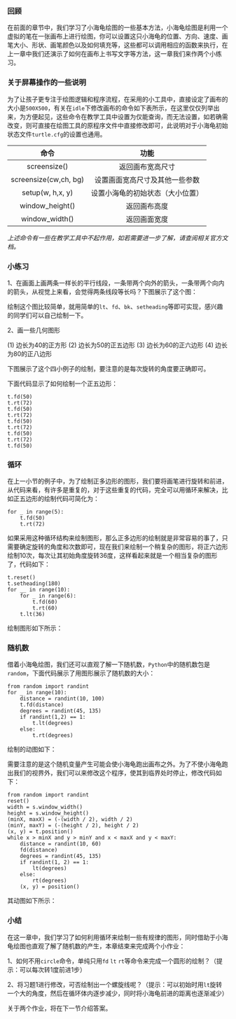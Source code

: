 ### 回顾

在前面的章节中，我们学习了小海龟绘图的一些基本方法，小海龟绘图是利用一个虚拟的笔在一张画布上进行绘图，你可以设置这只小海龟的位置、方向、速度、画笔大小、形状、画笔颜色以及如何填充等，这些都可以调用相应的函数来执行，在上一章中我们还演示了如何在画布上书写文字等方法，这一章我们来作两个小练习。

### 关于屏幕操作的一些说明

为了让孩子更专注于绘图逻辑和程序流程，在采用的小工具中，直接设定了画布的大小是`500X500`，有关在`idle`下修改画布的命令如下表所示，在这里仅仅列举出来，为方便起见，这些命令在教学工具中设置为仅能查询，而无法设置，如若确需改变，则可直接在绘图工具的原程序文件中直接修改即可，此说明对于小海龟初始状态文件`turtle.cfg`的设置也通用。

命令                       | 功能
:------------------------:|:-------------------------------------------:
screensize()              | 返回画布宽高尺寸
screensize(cw,ch, bg)     | 设置画面宽高尺寸及其他一些参数
setup(w, h,x, y)          | 设置小海龟的初始状态（大小位置）
window_height()           | 返回画布高度
window_width()            | 返回画面宽度

*上述命令有一些在教学工具中不起作用，如若需要进一步了解，请查阅相关官方文档。*

### 小练习

1、在画面上画两条一样长的平行线段，一条带两个向外的箭头，一条带两个向内的箭头，从视觉上来看，会觉得两条线段等长吗？下图展示了这个图：


绘制这个图比较简单，就用简单的`lt`、`fd`、`bk`、`setheading`等即可实现，感兴趣的同学们可以自己绘制一下。

2、画一些几何图形

 (1) 边长为40的正方形
 (2) 边长为50的正五边形
 (3) 边长为60的正六边形
 (4) 边长为80的正八边形

 下图展示了这个四小例子的绘制，要注意的是每次旋转的角度要正确即可。

下面代码显示了如何绘制一个正五边形：

```
t.fd(50)
t.rt(72)
t.fd(50)
t.rt(72)
t.fd(50)
t.rt(72)
t.fd(50)
t.rt(72)
t.fd(50)
```

### 循环

在上一小节的例子中，为了绘制正多边形的图形，我们要将画笔进行旋转和前进，从代码来看，有许多是重复的，对于这些重复的代码，完全可以用循环来解决，比如正五边形的绘制代码可简化为：

```
for _ in range(5):
    t.fd(50)
    t.rt(72)
```

如果采用这种循环结构来绘制图形，那么正多边形的绘制就是非常容易的事了，只需要确定旋转的角度和次数即可，现在我们来绘制一个稍复杂的图形，将正六边形绘制10次，每次让其初始角度旋转36度，这样看起来就是一个相当复杂的图形了，代码如下：

```
t.reset()
t.setheading(180)
for __ in range(10): 
    for _ in range(6):
        t.fd(60)
        t.rt(60)
    t.lt(36)
```

绘制图形如下所示：


### 随机数

借着小海龟绘图，我们还可以直观了解一下随机数，`Python`中的随机数包是`random`，下面代码展示了用图形展示了随机数的大小：

```
from random import randint
for _ in range(10):
    distance = randint(10, 100)
    t.fd(distance)
    degrees = randint(45, 135)
    if randint(1,2) == 1:
        t.lt(degrees)
    else:
        t.rt(degrees)
```
绘制的动图如下：


需要注意的是这个随机变量产生可能会使小海龟跑出画布之外。为了不使小海龟跑出我们的视界外，我们可以来修改这个程序，使其到临界处时停止，修改代码如下：

```
from random import randint
reset()
width = s.window_width()
height = s.window_height()
(minX, maxX) = (-(width / 2), width / 2)
(minY, maxY) = (-(height / 2), height / 2)
(x, y) = t.position()
while x > minX and y > minY and x < maxX and y < maxY:
    distance = randint(10, 60)
    fd(distance)
    degrees = randint(45, 135)
    if randint(1, 2) == 1:
        lt(degrees)
    else:
        rt(degrees)
    (x, y) = position()
```

其动图如下所示：


### 小结

在这一章中，我们学习了如何利用循环来绘制一些有规律的图形，同时借助于小海龟绘图也直观了解了随机数的产生，本章结束来完成两个小作业：

1、如何不用`circle`命令，单纯只用`fd` `lt` `rt`等命令来完成一个圆形的绘制？（提示：可以每次转1度前进1步）

2、将习题1进行修改，可否绘制出一个螺旋线呢？（提示：可以初始时用`lt`旋转一个大的角度，然后在循环体内逐步减少，同时将小海龟前进的距离也逐渐减少）

关于两个作业，将在下一节介绍答案。

